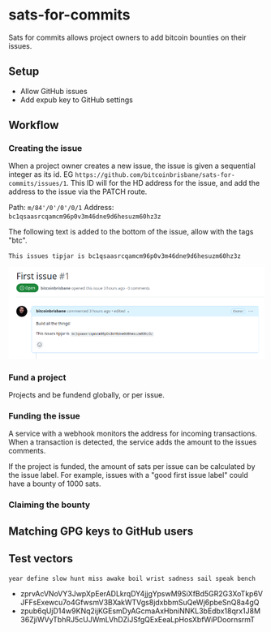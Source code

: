 # sats-for-commits
Sats for commits allows project owners to add bitcoin bounties on their issues.

## Setup

* Allow GitHub issues
* Add expub key to GitHub settings

## Workflow

### Creating the issue

When a project owner creates a new issue, the issue is given a sequential integer as its id.  EG `https://github.com/bitcoinbrisbane/sats-for-commits/issues/1`.  This ID will for the HD address for the issue, and add the address to the issue via the PATCH route.

Path: `m/84'/0'/0'/0/1`
Address: `bc1qsaasrcqamcm96p0v3m46dne9d6hesuzm60hz3z`

The following text is added to the bottom of the issue, allow with the tags "btc".

```text
This issues tipjar is bc1qsaasrcqamcm96p0v3m46dne9d6hesuzm60hz3z
```
![Example of issue #1](image.png)

### Fund a project

Projects and be fundend globally, or per issue.

### Funding the issue

A service with a webhook monitors the address for incoming transactions.  When a transaction is detected, the service adds the amount to the issues comments.

If the project is funded, the amount of sats per issue can be calculated by the issue label.  For example, issues with a "good first issue label" could have a bounty of 1000 sats.


### Claiming the bounty


## Matching GPG keys to GitHub users

## Test vectors

`year define slow hunt miss awake boil wrist sadness sail speak bench`

* zprvAcVNoVY3JwpXpEerADLkrqDY4jjgYpswM9SiXfBd5GR2G3XoTkp6VJFFsExewcu7o4GfwsmV3BXakWTVgs8jdxbbmSuQeWj6pbeSnQ8a4gQ
* zpub6qUjD14w9KNq2ijKGEsmDyAGcmaAxHbniNNKL3bEdbx18qrx1J8M36ZjiWVyTbhRJ5cUJWmLVhDZiJSfgQExEeaLpHosXbfWiPDoornsrmT
